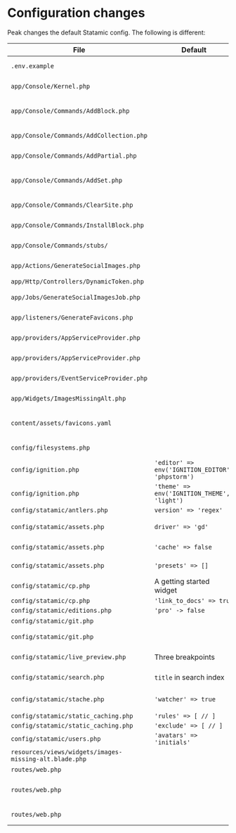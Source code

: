 # Configuration changes

Peak changes the default Statamic config. The following is different:

| File | Default | Peak |
| --- | --- | --- |
| `.env.example` |  | Add more default Statamic and Redis settings by default.
| `app/Console/Kernel.php` |  | Add a schedule you can invoke via a cron to warm all caches.
| `app/Console/Commands/AddBlock.php` |  | A command to generate all files needed to [add a block to the page builder](/features/commands.html#add-page-builder-block).
| `app/Console/Commands/AddCollection.php` |  | A command to generate all files needed to [add a collection](/features/commands.html#add-collection).
| `app/Console/Commands/AddPartial.php` |  | A command to generate all files needed to [add a partial](/features/commands.html#add-partial).
| `app/Console/Commands/AddSet.php` |  | A command to generate all files needed to [add a set to the page builder article](/features/commands.html#add-page-builder-article-set).
| `app/Console/Commands/ClearSite.php` |  | A command to [clear all default Peak content](/features/commands.html#clear-site).
| `app/Console/Commands/InstallBlock.php` |  | A command to [install premade blocks](/features/commands.html#install-page-builder-block).
| `app/Console/Commands/stubs/` |  | Stub files for the various Peak commands.
| `app/Actions/GenerateSocialImages.php` |  | An action to [generate social images](/features/social-images-generation.html) for entries.
| `app/Http/Controllers/DynamicToken.php` |  | New Controller for [forms](/features/forms.html) |
| `app/Jobs/GenerateSocialImagesJob.php` |  | The acutal job to [generate social images](/features/social-images-generation.html) for entries.
| `app/listeners/GenerateFavicons.php` |  | Listen to a GlobalSavedEvent to generate [favicons](/features/browser-appearance.html).
| `app/providers/AppServiceProvider.php` |  | Enables the use of a section field in the form builder.
| `app/providers/AppServiceProvider.php` |  | Adds 404 page entry data to the 404 template when an error hits.
| `app/providers/EventServiceProvider.php` |  | Listen to a GlobalSavedEvent to generate [favicons](/features/browser-appearance.html).
| `app/Widgets/ImagesMissingAlt.php` |  | New widget to [display assets with missing alt texts](/features/widgets.html). |
| `content/assets/favicons.yaml` |  | An asset container where the [automated favicon feature](/features/browser-appearance.html) stores it's favicons in. |
| `config/filesystems.php` |  | Filesystems for the Favicon and Social Images assets. |
| `config/ignition.php` | `'editor' => env('IGNITION_EDITOR', 'phpstorm')` | `'editor' => env('IGNITION_EDITOR', 'vscode')` |
| `config/ignition.php` | `'theme' => env('IGNITION_THEME', 'light')` | `'theme' => env('IGNITION_THEME', 'auto')` |
| `config/statamic/antlers.php` | `version' => 'regex'` | `'version' => 'runtime'` |
| `config/statamic/assets.php` | `driver' => 'gd'` | `'driver' => env('IMAGE_MANIPULATION_DRIVER', 'gd')` |
| `config/statamic/assets.php` | `'cache' => false` | `'cache' => env('SAVE_CACHED_IMAGES', true),` |
| `config/statamic/assets.php` | `'presets' => []` | Contains a whole bunch of asset presets. |
| `config/statamic/cp.php` | A getting started widget | Add alt text and page collection widgets. |
| `config/statamic/cp.php` | `'link_to_docs' => true` | `'link_to_docs' => false` |
| `config/statamic/editions.php` | `'pro' -> false` | `'pro' -> true` |
| `config/statamic/git.php` |  | Add `[BOT]` to git commit message. |
| `config/statamic/git.php` |  | Add `favicons` and `social_images` paths to Git tracking. |
| `config/statamic/live_preview.php` | Three breakpoints | All tailwinds breakpoints defined in `tailwind.config.js` |
| `config/statamic/search.php` | `title` in search index | `title`, and `page_builder` in search index |
| `config/statamic/stache.php` | `'watcher' => true` | `'watcher' => env('STATAMIC_STACHE_WATCHER', true)` |
| `config/statamic/static_caching.php` | `'rules' => [ // ]` | `'rules' => 'all'` |
| `config/statamic/static_caching.php` | `'exclude' => [ // ]` | `'exclude' => '/sitemap.xml'` |
| `config/statamic/users.php` | `'avatars' => 'initials'` | `'avatars' => 'gravatar'` |
| `resources/views/widgets/images-missing-alt.blade.php` |  | | `app/Widgets/ImagesMissingAlt.php` |  | New widget to [display assets with missing alt texts](/features/widgets.html). |
| `routes/web.php` |  | Routes for the [favicons](/features/browser-appearance.html) feature.
| `routes/web.php` |  | Routes for the search [functionality](/features/search.html). Commented by default.
| `routes/web.php` |  | Routes for the sitemap and [dynamic form](/features/forms.html) token.
